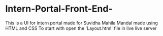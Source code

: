 # Intern-Portal-Front-End-
This is a UI for intern portal made for Suvidha Mahila Mandal made using HTML and CSS
To start with open the 'Layout.html' file in live live server
